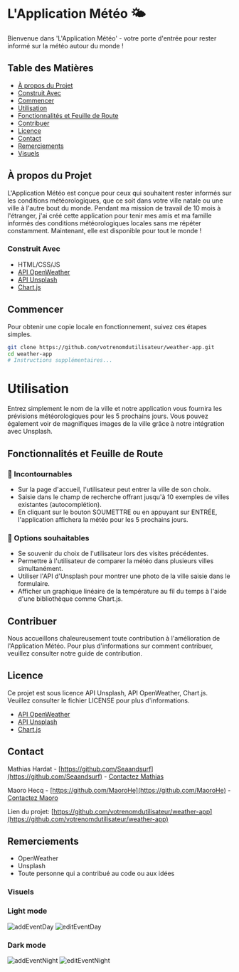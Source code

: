 # L'Application Météo 🌤️

Bienvenue dans 'L'Application Météo' - votre porte d'entrée pour rester informé sur la météo autour du monde !

## Table des Matières
- [À propos du Projet](#à-propos-du-projet)
- [Construit Avec](#construit-avec)
- [Commencer](#commencer)
- [Utilisation](#utilisation)
- [Fonctionnalités et Feuille de Route](#fonctionnalités-et-feuille-de-route)
- [Contribuer](#contribuer)
- [Licence](#licence)
- [Contact](#contact)
- [Remerciements](#remerciements)
- [Visuels](#visuels)

## À propos du Projet

L'Application Météo est conçue pour ceux qui souhaitent rester informés sur les conditions météorologiques, que ce soit dans votre ville natale ou une ville à l'autre bout du monde. Pendant ma mission de travail de 10 mois à l'étranger, j'ai créé cette application pour tenir mes amis et ma famille informés des conditions météorologiques locales sans me répéter constamment. Maintenant, elle est disponible pour tout le monde !

### Construit Avec

- HTML/CSS/JS
- [API OpenWeather](https://openweathermap.org/)
- [API Unsplash](https://unsplash.com/)
- [Chart.js](https://www.chartjs.org/)

## Commencer

Pour obtenir une copie locale en fonctionnement, suivez ces étapes simples.

```bash
git clone https://github.com/votrenomdutilisateur/weather-app.git
cd weather-app
# Instructions supplémentaires...
```
# Utilisation

Entrez simplement le nom de la ville et notre application vous fournira les prévisions météorologiques pour les 5 prochains jours. Vous pouvez également voir de magnifiques images de la ville grâce à notre intégration avec Unsplash.

## Fonctionnalités et Feuille de Route

### 🌱 Incontournables

- Sur la page d'accueil, l'utilisateur peut entrer la ville de son choix.
- Saisie dans le champ de recherche offrant jusqu'à 10 exemples de villes existantes (autocomplétion).
- En cliquant sur le bouton SOUMETTRE ou en appuyant sur ENTRÉE, l'application affichera la météo pour les 5 prochains jours.

### 🌼 Options souhaitables

- Se souvenir du choix de l'utilisateur lors des visites précédentes.
- Permettre à l'utilisateur de comparer la météo dans plusieurs villes simultanément.
- Utiliser l'API d'Unsplash pour montrer une photo de la ville saisie dans le formulaire.
- Afficher un graphique linéaire de la température au fil du temps à l'aide d'une bibliothèque comme Chart.js.

## Contribuer

Nous accueillons chaleureusement toute contribution à l'amélioration de l'Application Météo. Pour plus d'informations sur comment contribuer, veuillez consulter notre guide de contribution.

## Licence

Ce projet est sous licence API Unsplash, API OpenWeather, Chart.js. Veuillez consulter le fichier LICENSE pour plus d'informations.
- [API OpenWeather](https://openweathermap.org/)
- [API Unsplash](https://unsplash.com/)
- [Chart.js](https://www.chartjs.org/)

## Contact

Mathias Hardat - [https://github.com/Seaandsurf](https://github.com/Seaandsurf) - [Contactez Mathias](mathias.hardat@gmail.com)

Maoro Hecq -  [https://github.com/MaoroHe](https://github.com/MaoroHe) - [Contactez Maoro](maorohecq1409@gmail.com)

Lien du projet: [https://github.com/votrenomdutilisateur/weather-app](https://github.com/votrenomdutilisateur/weather-app)

## Remerciements

- OpenWeather
- Unsplash
- Toute personne qui a contribué au code ou aux idées

### Visuels

### Light mode 

![addEventDay](https://github.com/MaoroHe/didlydoo-app/assets/105955844/af831f0c-2d5d-4633-825c-1579b964ea6e)
![editEventDay](https://github.com/MaoroHe/didlydoo-app/assets/105955844/f3933b42-62c6-4991-ac5d-3b3aea45662c)


### Dark mode 

![addEventNight](https://github.com/MaoroHe/didlydoo-app/assets/105955844/c23d9ad9-1f0f-473b-a8de-b727aa60f8f6)
![editEventNight](https://github.com/MaoroHe/didlydoo-app/assets/105955844/50364b25-657a-430f-a33f-699eeb056f27)


